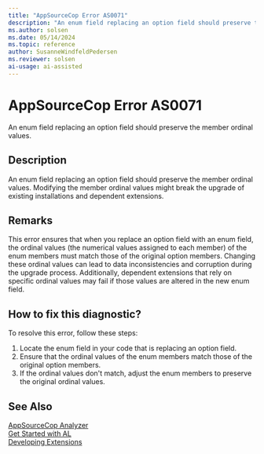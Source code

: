 ```yaml
---
title: "AppSourceCop Error AS0071"
description: "An enum field replacing an option field should preserve the member ordinal values."
ms.author: solsen
ms.date: 05/14/2024
ms.topic: reference
author: SusanneWindfeldPedersen
ms.reviewer: solsen
ai-usage: ai-assisted
---
```

[//]: # (START>DO_NOT_EDIT)
[//]: # (IMPORTANT:Do not edit any of the content between here and the END>DO_NOT_EDIT.)
[//]: # (Any modifications should be made in the .xml files in the ModernDev repo.)
# AppSourceCop Error AS0071
An enum field replacing an option field should preserve the member ordinal values.

## Description
An enum field replacing an option field should preserve the member ordinal values. Modifying the member ordinal values might break the upgrade of existing installations and dependent extensions.

[//]: # (IMPORTANT: END>DO_NOT_EDIT)

## Remarks

This error ensures that when you replace an option field with an enum field, the ordinal values (the numerical values assigned to each member) of the enum members must match those of the original option members. Changing these ordinal values can lead to data inconsistencies and corruption during the upgrade process. Additionally, dependent extensions that rely on specific ordinal values may fail if those values are altered in the new enum field.

## How to fix this diagnostic?

To resolve this error, follow these steps:

1. Locate the enum field in your code that is replacing an option field.
2. Ensure that the ordinal values of the enum members match those of the original option members.
3. If the ordinal values don't match, adjust the enum members to preserve the original ordinal values.

## See Also  
[AppSourceCop Analyzer](appsourcecop.md)  
[Get Started with AL](../devenv-get-started.md)  
[Developing Extensions](../devenv-dev-overview.md)  